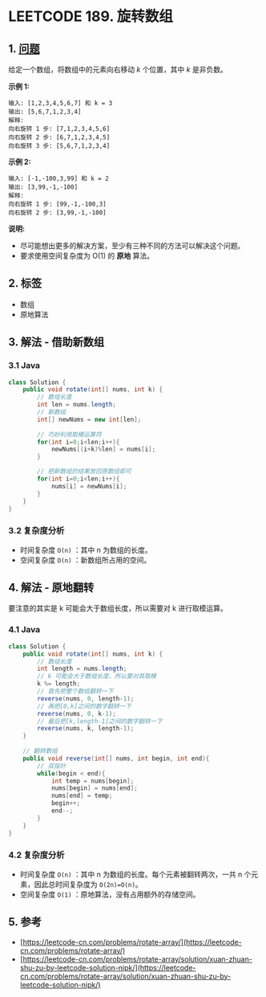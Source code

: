 # LEETCODE 189. 旋转数组

## 1. [问题](https://leetcode-cn.com/problems/rotate-array/)

给定一个数组，将数组中的元素向右移动 _k_ 个位置，其中 _k_ 是非负数。

**示例 1:**

```text
输入: [1,2,3,4,5,6,7] 和 k = 3
输出: [5,6,7,1,2,3,4]
解释:
向右旋转 1 步: [7,1,2,3,4,5,6]
向右旋转 2 步: [6,7,1,2,3,4,5]
向右旋转 3 步: [5,6,7,1,2,3,4]
```

**示例 2:**

```text
输入: [-1,-100,3,99] 和 k = 2
输出: [3,99,-1,-100]
解释: 
向右旋转 1 步: [99,-1,-100,3]
向右旋转 2 步: [3,99,-1,-100]
```

**说明:**

* 尽可能想出更多的解决方案，至少有三种不同的方法可以解决这个问题。
* 要求使用空间复杂度为 O\(1\) 的 **原地** 算法。

## 2. 标签

* 数组
* 原地算法

## 3. 解法 - 借助新数组

### 3.1 Java

```java
class Solution {
    public void rotate(int[] nums, int k) {
        // 数组长度
        int len = nums.length;
        // 新数组
        int[] newNums = new int[len];
        
        // 巧妙利用取模运算符
        for(int i=0;i<len;i++){
            newNums[(i+k)%len] = nums[i];
        }

        // 把新数组的结果放回原数组即可
        for(int i=0;i<len;i++){
            nums[i] = newNums[i];
        }
    }
}
```

### 3.2 复杂度分析

* 时间复杂度 `O(n)` ：其中 n 为数组的长度。
* 空间复杂度 `O(n)` ：新数组所占用的空间。

## 4. 解法 - 原地翻转

要注意的其实是 k 可能会大于数组长度，所以需要对 k 进行取模运算。

### 4.1 Java

```java
class Solution {
    public void rotate(int[] nums, int k) {
        // 数组长度
        int length = nums.length;
        // k 可能会大于数组长度，所以要对其取模
        k %= length;
        // 首先把整个数组翻转一下
        reverse(nums, 0, length-1);
        // 再把[0,k]之间的数字翻转一下
        reverse(nums, 0, k-1);
        // 最后把[k,length-1]之间的数字翻转一下
        reverse(nums, k, length-1);
    }
    
    // 翻转数组
    public void reverse(int[] nums, int begin, int end){
        // 双指针
        while(begin < end){
            int temp = nums[begin];
            nums[begin] = nums[end];
            nums[end] = temp;
            begin++;
            end--;
        }
    }
}

```

### 4.2 复杂度分析

* 时间复杂度 `O(n)` ：其中 n 为数组的长度。每个元素被翻转两次，一共 n 个元素，因此总时间复杂度为 `O(2n)=O(n)`。
* 空间复杂度 `O(1)` ：原地算法，没有占用额外的存储空间。

## 5. 参考

* [https://leetcode-cn.com/problems/rotate-array/](https://leetcode-cn.com/problems/rotate-array/)
* [https://leetcode-cn.com/problems/rotate-array/solution/xuan-zhuan-shu-zu-by-leetcode-solution-nipk/](https://leetcode-cn.com/problems/rotate-array/solution/xuan-zhuan-shu-zu-by-leetcode-solution-nipk/)

